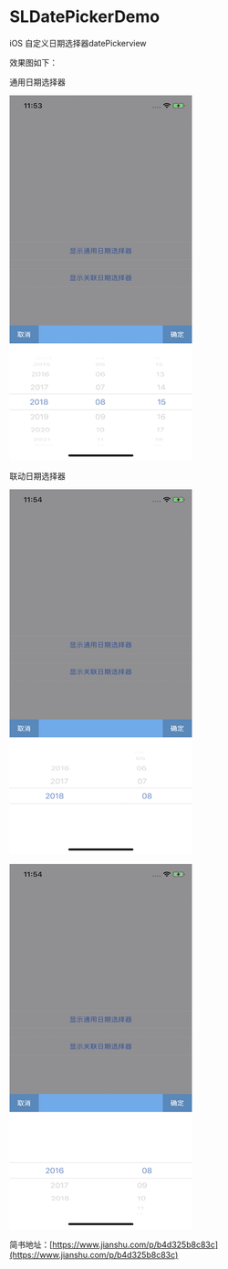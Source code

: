 # SLDatePickerDemo
iOS 自定义日期选择器datePickerview

效果图如下：

通用日期选择器

![general datePicker](https://github.com/WSongLin/SLDatePickerDemo/blob/master/SLDatePickerDemo/Screenshots/general.PNG)

联动日期选择器

![associated datePicker 1](https://github.com/WSongLin/SLDatePickerDemo/blob/master/SLDatePickerDemo/Screenshots/associated1.PNG)

![associated datePicker 2](https://github.com/WSongLin/SLDatePickerDemo/blob/master/SLDatePickerDemo/Screenshots/associated2.PNG)


简书地址：[https://www.jianshu.com/p/b4d325b8c83c](https://www.jianshu.com/p/b4d325b8c83c)


